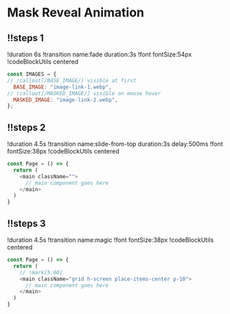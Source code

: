 
# Mask Reveal Animation

## !!steps 1

!duration 6s 
!transition name:fade duration:3s
!font fontSize:54px
!codeBlockUtils centered


```js ! preparing assets
const IMAGES = {
// !callout[/BASE_IMAGE/] visible at first
  BASE_IMAGE: "image-link-1.webp",
// !callout[/MASKED_IMAGE/] visible on mouse hover
  MASKED_IMAGE: "image-link-2.webp",
};
```

## !!steps 2
!duration 4.5s
!transition name:slide-from-top duration:3s delay:500ms
!font fontSize:38px
!codeBlockUtils centered

```js !
const Page = () => {
  return (
    <main className="">
      // main component goes here
    </main>
  )
}
```

## !!steps 3
!duration 4.5s
!transition name:magic 
!font fontSize:38px
!codeBlockUtils centered

```js !
const Page = () => {
  return (
    // !mark[5:60]
    <main className="grid h-screen place-items-center p-10">
      // main component goes here
    </main>
  )
}
```
